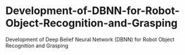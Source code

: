 # Development-of-DBNN-for-Robot-Object-Recognition-and-Grasping
Development of Deep Belief Neural Network (DBNN) for Robot Object Recognition and Grasping
